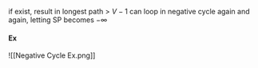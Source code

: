 if exist, result in longest path > $V-1$
can loop in negative cycle again and again, letting SP becomes $-\infty$ 
#### Ex
![[Negative Cycle Ex.png]]